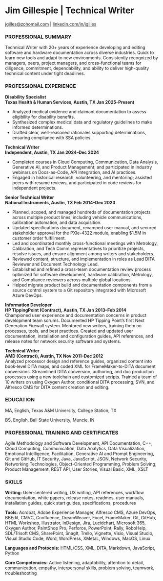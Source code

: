 # Jim Gillespie | Technical Writer #

jgilles@zohomail.com | [linkedin.com/in/jgilles](https://www.linkedin.com/in/jgilles)

### PROFESSIONAL SUMMARY ###
Technical Writer with 20+ years of experience developing and editing software and hardware documentation across diverse industries. Quick to learn new tools and adapt to new environments. Consistently recognized by managers, peers, project managers, and cross-functional teams for diligence, commitment, dependability, and ability to deliver high-quality technical content under tight deadlines.

### PROFESSIONAL EXPERIENCE ###
**Disability Specialist**  
**Texas Health & Human Services, Austin, TX	Jan 2025&ndash;Present**  
- Analyzed medical evidence and claimant documentation to assess eligibility for disability benefits.
- Synthesized complex medical data and regulatory guidelines to make informed determinations.
- Drafted clear, well-reasoned rationales supporting determinations, ensuring compliance with SSA policies.

**Technical Writer**  
**Independent, Austin, TX	Jan 2024&ndash;Dec 2024**  
- Completed courses in Cloud Computing, Communication, Data Analysis, Generative AI, and Product Management; and participated in industry webinars on Docs-as-Code, API Integration, and AI practices.
- Engaged in historical research, volunteering, and mentoring; assisted peers with resume reviews, and participated in code reviews for independent projects.

**Senior Technical Writer**  
**National Instruments, Austin, TX	Feb 2014&ndash;Dec 2023**  
- Planned, scoped, and managed hundreds of documentation projects across multiple product lines, including vehicle communications, calibration automation, and data acquisition.
- Updated specifications document, revamped user manual, and secured stakeholder approval for the PXIe-4322 module, enabling $1.5M in customer order fulfillment.
- Led and coordinated monthly cross-functional meetings with Metrology, Calibration, and Tech Comm representatives to prioritize projects, resolve issues, and ensure alignment among writers and stakeholders.
- Reviewed content, structure, and implementation in roles as Lead DITA Reviewer and Document Technology Lead.
- Established and refined a cross-team documentation review process optimized for software development, hardware calibration, Metrology, and Compliance reviewers across multiple global locations.
- Helped migrate product build and documentation components from a source control system to a Git repository integrated with Microsoft Azure DevOps.

**Information Developer**  
**HP TippingPoint (Contract), Austin, TX	Jan 2013&ndash;Feb 2014**  
Championed user experience and documentation concerns in product development team scrums.
Documented HP Tipping Point’s first Next Generation Firewall system.
Mentored new writers, training them on processes, tools, and best practices.
Created and updated user documentation, installation and configuration guides, API references, and release notes for network security software and systems.

**Technical Writer**  
**AMD (Contract), Austin, TX	Nov 2011&ndash;Dec 2012**  
Analyzed processor design and reference guides, organized content into book-level DITA maps, and coded XML for FrameMaker-to-DITA document conversions.
Streamlined DITA conversion, authoring, and doc production processes using a new toolchain and customized scripts.
Trained a team of 10 writers on using Oxygen Author, conditional DITA processing, SVN, and Alfresco CMS for DITA content creation and editing.

### EDUCATION ###
MA, English, Texas A&M University, College Station, TX  

BS, English, Ball State University, Muncie, IN

### PROFESSIONAL TRAINING AND CERTIFICATES ###
Agile Methodology and Software Development, API Documentation, C++, Cloud Computing, Communication,  Data Analytics, Data Visualization, Emotional Intelligence, Facilitation, Generative AI and Prompt Engineering, Git and GitHub, IT Security, Java, JavaScript, JSON, Network Security, Networking Technologies, Object-Oriented Programming, Problem Solving, Product Management, REST API, User Stories, Visual Basic, XML, XSLT

### SKILLS ###
**Writing:** User-centered writing, UX writing, API references, workflow documentation, white papers, release notes, readmes, user manuals, installation guides, quick start guides, specifications, procedures  

**Tools:** Acrobat, Adobe Experience Manager, Alfresco CMS, Azure DevOps, BBEdit, CMVC, Confluence, DreamWeaver, Excel, FrameMaker, Git, GitHub, HTML Workshop, Illustrator, InDesign, Jira, Lucidchart, Microsoft 365, Oxygen Author, PaintShop Pro, Perforce, PowerPoint, Rally, RoboHelp, SDL/Trisoft CMS, SharePoint, SnagIt, Trello, Vignette, Visio, Visual Studio, Visual Studio Code, Word, WordPress, XMetaL, Windows, MacOS, Linux  

**Languages and Protocols:** HTML/CSS, XML, DITA, Markdown, JavaScript, Python  

**Core Competencies:** Active listening, adaptability, attention to detail, communication, empathy, interpersonal skills, problem solving, teamwork, troubleshooting  

